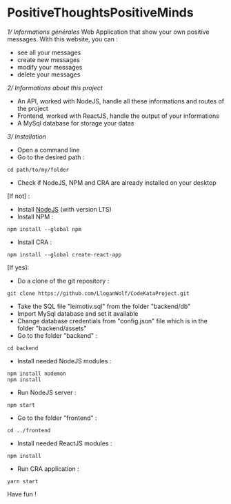 # PositiveThoughtsPositiveMinds
*1/ Informations générales*
Web Application that show your own positive messages. With this website, you can :
   - see all your messages
   - create new messages
   - modify your messages
   - delete your messages

*2/ Informations about this project*
   - An API, worked with NodeJS, handle all these informations and routes of the project
   - Frontend, worked with ReactJS, handle the output of your informations
   - A MySql database for storage your datas

*3/ Installation*
- Open a command line
- Go to the desired path :
```
cd path/to/my/folder
```
- Check if NodeJS, NPM and CRA are already installed on your desktop

[If not] :
   - Install [NodeJS](https://nodejs.org/en/) (with version LTS)
   - Install NPM :
   ```
   npm install --global npm
   ```
   - Install CRA :
   ```
   npm install --global create-react-app
   ```

[If yes]:
   - Do a clone of the git repository :
   ```
   git clone https://github.com/LloganWolf/CodeKataProject.git
   ```
   - Take the SQL file "leimotiv.sql" from the folder "backend/db"
   - Import MySql database and set it available
   - Change database credentials from "config.json" file which is in the folder "backend/assets"
   - Go to the folder "backend" :
   ```
   cd backend
   ```
   - Install needed NodeJS modules :
   ```
   npm install nodemon
   npm install
   ```
   - Run NodeJS server : 
   ```
   npm start
   ```
   - Go to the folder "frontend" : 
   ```
   cd ../frontend
   ```
   - Install needed ReactJS modules : 
   ```
   npm install
   ```
   - Run CRA application : 
   ```
   yarn start
   ```

Have fun !

